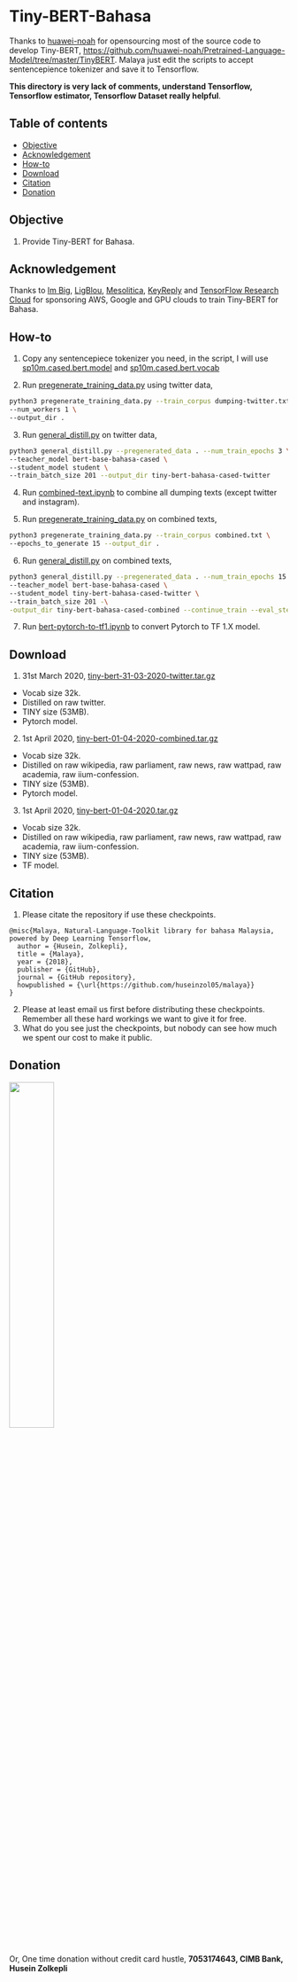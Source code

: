 # Tiny-BERT-Bahasa

Thanks to [huawei-noah](https://github.com/huawei-noah) for opensourcing most of the source code to develop Tiny-BERT, https://github.com/huawei-noah/Pretrained-Language-Model/tree/master/TinyBERT. Malaya just edit the scripts to accept sentencepience tokenizer and save it to Tensorflow.

**This directory is very lack of comments, understand Tensorflow, Tensorflow estimator, Tensorflow Dataset really helpful**.

## Table of contents
  * [Objective](#objective)
  * [Acknowledgement](#acknowledgement)
  * [How-to](#how-to)
  * [Download](#download)
  * [Citation](#citation)
  * [Donation](#donation)

## Objective

1. Provide Tiny-BERT for Bahasa.

## Acknowledgement

Thanks to [Im Big](https://www.facebook.com/imbigofficial/), [LigBlou](https://www.facebook.com/ligblou), [Mesolitica](https://mesolitica.com/), [KeyReply](https://www.keyreply.com/) and [TensorFlow Research Cloud](https://www.tensorflow.org/tfrc) for sponsoring AWS, Google and GPU clouds to train Tiny-BERT for Bahasa.

## How-to

1. Copy any sentencepiece tokenizer you need, in the script, I will use [sp10m.cased.bert.model](../preprocess/sp10m.cased.bert.model) and [sp10m.cased.bert.vocab](../preprocess/sp10m.cased.bert.vocab)

2. Run [pregenerate_training_data.py](pregenerate_training_data.py) using twitter data,

```bash
python3 pregenerate_training_data.py --train_corpus dumping-twitter.txt \
--num_workers 1 \
--output_dir .
```

3. Run [general_distill.py](general_distill.py) on twitter data,

```bash
python3 general_distill.py --pregenerated_data . --num_train_epochs 3 \
--teacher_model bert-base-bahasa-cased \
--student_model student \
--train_batch_size 201 --output_dir tiny-bert-bahasa-cased-twitter
```

4. Run [combined-text.ipynb](combined-text.ipynb) to combine all dumping texts (except twitter and instagram).

5. Run [pregenerate_training_data.py](pregenerate_training_data.py) on combined texts,

```bash
python3 pregenerate_training_data.py --train_corpus combined.txt \
--epochs_to_generate 15 --output_dir .
```

6. Run [general_distill.py](general_distill.py) on combined texts,

```bash
python3 general_distill.py --pregenerated_data . --num_train_epochs 15 \
--teacher_model bert-base-bahasa-cased \
--student_model tiny-bert-bahasa-cased-twitter \
--train_batch_size 201 -\
-output_dir tiny-bert-bahasa-cased-combined --continue_train --eval_step 10000
```

7. Run [bert-pytorch-to-tf1.ipynb](bert-pytorch-to-tf1.ipynb) to convert Pytorch to TF 1.X model.

## Download

1. 31st March 2020, [tiny-bert-31-03-2020-twitter.tar.gz](https://f000.backblazeb2.com/file/malaya-model/bert-bahasa/tiny-bert-31-03-2020-twitter.tar.gz)

  - Vocab size 32k.
  - Distilled on raw twitter.
  - TINY size (53MB).
  - Pytorch model.

2. 1st April 2020, [tiny-bert-01-04-2020-combined.tar.gz](https://f000.backblazeb2.com/file/malaya-model/bert-bahasa/tiny-bert-01-04-2020-combined.tar.gz)

  - Vocab size 32k.
  - Distilled on raw wikipedia, raw parliament, raw news, raw wattpad, raw academia, raw iium-confession.
  - TINY size (53MB).
  - Pytorch model.

3. 1st April 2020, [tiny-bert-01-04-2020.tar.gz](https://f000.backblazeb2.com/file/malaya-model/bert-bahasa/tiny-bert-01-04-2020.tar.gz)

  - Vocab size 32k.
  - Distilled on raw wikipedia, raw parliament, raw news, raw wattpad, raw academia, raw iium-confession.
  - TINY size (53MB).
  - TF model.

## Citation

1. Please citate the repository if use these checkpoints.

```
@misc{Malaya, Natural-Language-Toolkit library for bahasa Malaysia, powered by Deep Learning Tensorflow,
  author = {Husein, Zolkepli},
  title = {Malaya},
  year = {2018},
  publisher = {GitHub},
  journal = {GitHub repository},
  howpublished = {\url{https://github.com/huseinzol05/malaya}}
}
```

2. Please at least email us first before distributing these checkpoints. Remember all these hard workings we want to give it for free.
3. What do you see just the checkpoints, but nobody can see how much we spent our cost to make it public.

## Donation

<a href="https://www.patreon.com/bePatron?u=7291337"><img src="https://static1.squarespace.com/static/54a1b506e4b097c5f153486a/t/58a722ec893fc0a0b7745b45/1487348853811/patreon+art.jpeg" width="40%"></a>

Or, One time donation without credit card hustle, **7053174643, CIMB Bank, Husein Zolkepli**

